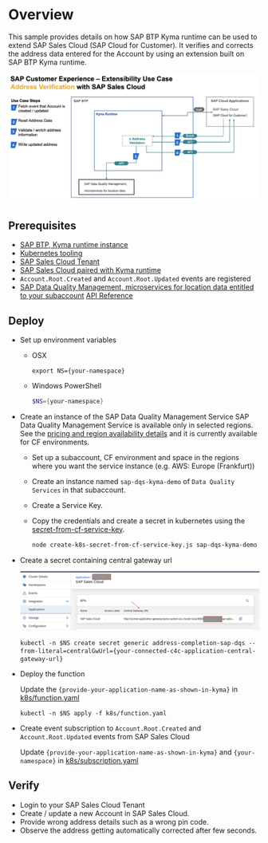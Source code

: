 # Overview

This sample provides details on how  SAP BTP Kyma runtime can be used to extend SAP Sales Cloud (SAP Cloud for Customer).
It verifies and corrects the address data entered for the Account by using an extension built on SAP BTP Kyma runtime.

![flow](assets/flow-diagram.png)

## Prerequisites

* [SAP BTP, Kyma runtime instance](../../prerequisites/#kyma)
* [Kubernetes tooling](../../prerequisites/#kubernetes)
* [SAP Sales Cloud Tenant](https://help.sap.com/learning-journeys/04f41f184f684b84b3d8ab0b4d7c4b18)
* [SAP Sales Cloud paired with Kyma runtime](https://help.sap.com/viewer/d5fec61c279741048109d851d4d3d1ad/1908/en-US/a84a5e9266264af8ac32fe627de10bd7.html)
* `Account.Root.Created` and `Account.Root.Updated` events are registered
* [SAP Data Quality Management, microservices for location data entitled to your subaccount](https://discovery-center.cloud.sap/serviceCatalog/data-quality-services?region=all) [API Reference](https://api.sap.com/api/mld/resource)

## Deploy

* Set up environment variables

  * OSX

    ```shell script
    export NS={your-namespace}
    ```

  * Windows PowerShell

    ```powershell
    $NS={your-namespace}
    ```

* Create an instance of the SAP Data Quality Management Service
  SAP Data Quality Management Service is available only in selected regions. See the [pricing and region availability details](https://discovery-center.cloud.sap/serviceCatalog/data-quality-services?region=all&tab=service_plan) and it is currently available for CF environments.
  
  * Set up a subaccount, CF environment and space in the regions where you want the service instance (e.g. AWS: Europe (Frankfurt))
  * Create an instance named `sap-dqs-kyma-demo` of `Data Quality Services` in that subaccount.
  * Create a Service Key.
  * Copy the credentials and create a secret in kubernetes using the [secret-from-cf-service-key](../../secret-from-cf-service-key/README.md).

      ```bash
      node create-k8s-secret-from-cf-service-key.js sap-dqs-kyma-demo {your-service-key-name} | kubectl -n {your-namespace} apply -f

      ```

* Create a secret containing central gateway url

   ![central-gw-url](assets/central-gw-url.png)

   ```shell script
   kubectl -n $NS create secret generic address-completion-sap-dqs --from-literal=centralGwUrl={your-connected-c4c-application-central-gateway-url}
   ```

* Deploy the function

   Update the `{provide-your-application-name-as-shown-in-kyma}` in [k8s/function.yaml](k8s/function.yaml)

   ```shell script
   kubectl -n $NS apply -f k8s/function.yaml
   ```

* Create event subscription to `Account.Root.Created` and `Account.Root.Updated` events from SAP Sales Cloud

   Update `{provide-your-application-name-as-shown-in-kyma}` and `{your-namespace}` in [k8s/subscription.yaml](k8s/subscription.yaml)

## Verify

* Login to your SAP Sales Cloud Tenant
* Create / update a new Account in SAP Sales Cloud.
* Provide wrong address details such as a wrong pin code.
* Observe the address getting automatically corrected after few seconds.
